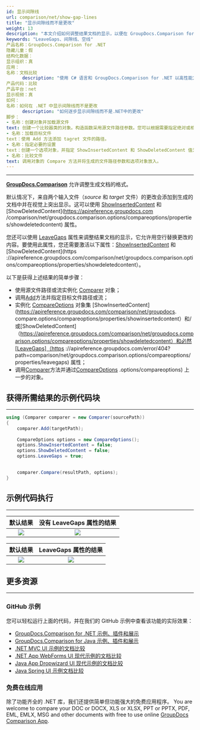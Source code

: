 ```yaml
---
id: 显示间隙线
url: comparison/net/show-gap-lines
title: "显示间隙线而不是更改"
weight: 13
description: "本文介绍如何调整结果文档的显示，以便在 GroupDocs.Comparison for .NET 中将更改的内容替换为空行。"
keywords: "LeaveGaps、间隙线、空线"
产品名称：GroupDocs.Comparison for .NET
隐藏儿童：假
结构化数据：
显示组织：真
应用：
名称：文档比较
      description: "使用 C# 语言和 GroupDocs.Comparison for .NET 以高性能方式本地比较文档"
产品代码：比较
产品平台：net
显示视频：真
如何：
名称：如何在 .NET 中显示间隙线而不是更改
      description: "如何逐步显示间隙线而不是.NET中的更改"
脚步：
- 名称：创建对象并加载源文件
text: 创建一个比较器类的对象。构造函数采用源文件路径参数。您可以根据需要指定绝对或相对文件路径。
- 名称：加载目标文件
text：使用 Add 方法添加 tagret 文件的路径。
- 名称：指定必要的设置
text：创建一个选项对象，并指定 ShowInsertedContent 和 ShowDeletedContent 值为 false 和 LeaveGaps 值为 true。
- 名称：比较文件
text: 调用对象的 Compare 方法并将生成的文件路径参数和选项对象放入。
---
```


***

**[GroupDocs.Comparison](https://products.groupdocs.com/comparison/net)** 允许调整生成文档的格式。

默认情况下，来自两个输入文件（*source* 和 *target* 文件）的更改会添加到生成的文档中并在视觉上突出显示。这可以使用 [ShowInsertedContent](https://apireference.groupdocs.com/comparison/net/groupdocs.comparison.options/compareoptions/properties/showinsertedcontent) 和 [ShowDeletedContent](https://apireference.groupdocs.com /comparison/net/groupdocs.comparison.options/compareoptions/properties/showdeletedcontent) 属性。

您还可以使用 [LeaveGaps](https://apireference.groupdocs.com/error/404?path=comparison/net/groupdocs.comparison.options/compareoptions/properties/leavegaps) 属性来调整结果文档的显示，它允许用空行替换更改的内容。要使用此属性，您还需要激活以下属性：[ShowInsertedContent](https://apireference.groupdocs.com/comparison/net/groupdocs.comparison.options/compareoptions/properties/showinsertedcontent) 和 [ShowDeletedContent](https ://apireference.groupdocs.com/comparison/net/groupdocs.comparison.options/compareoptions/properties/showdeletedcontent）。

以下是获得上述结果的简单步骤：

* 使用源文件路径或流实例化 [Comparer](https://apireference.groupdocs.com/comparison/net/groupdocs.comparison/comparer) 对象；
* 调用[Add](https://apireference.groupdocs.com/comparison/net/groupdocs.comparison/comparer/methods/add/index)方法并指定目标文件路径或流；
* 实例化 [CompareOptions](https://apireference.groupdocs.com/comparison/net/groupdocs.comparison.options/compareoptions) 对象集 [ShowInsertedContent](https://apireference.groupdocs.com/comparison/net/groupdocs. compare.options/compareoptions/properties/showinsertedcontent）和/或[ShowDeletedContent]（https://apireference.groupdocs.com/comparison/net/groupdocs.comparison.options/compareoptions/properties/showdeletedcontent）和必然[LeaveGaps]（https ://apireference.groupdocs.com/error/404?path=comparison/net/groupdocs.comparison.options/compareoptions/properties/leavegaps) 属性；
* 调用[Comparer](https://apireference.groupdocs.com/comparison/net/groupdocs.comparison/comparer)方法并通过[CompareOptions](https://apireference.groupdocs.com/comparison/net/groupdocs.comparison) .options/compareoptions) 上一步的对象。

## 获得所需结果的示例代码块

---

```csharp
using (Comparer comparer = new Comparer(sourcePath))
{
    comparer.Add(targetPath);
 
    CompareOptions options = new CompareOptions();
    options.ShowInsertedContent = false;
    options.ShowDeletedContent = false;
    options.LeaveGaps = true;
      

    comparer.Compare(resultPath, options);
}
```

## 示例代码执行

---

|默认结果 |没有 LeaveGaps 属性的结果 |
|:---:|:---:|
| ![](比较/net/images/show-gap-lines-default-result.png) | ![](比较/net/images/show-gap-lines-without-leavegaps.png) |

|默认结果 | LeaveGaps 属性的结果 |
|:---:|:---:|
| ![](比较/net/images/show-gap-lines-default-result.png) | ![](比较/net/images/show-gap-lines-with-leavegaps.png) |

## 更多资源

---

### GitHub 示例
您可以轻松运行上面的代码，并在我们的 GitHub 示例中查看该功能的实际效果：
* [GroupDocs.Comparison for .NET 示例、插件和展示](https://github.com/groupdocs-comparison/GroupDocs.Comparison-for-.NET)
* [GroupDocs.Comparison for Java 示例、插件和展示](https://github.com/groupdocs-comparison/GroupDocs.Comparison-for-Java)
* [.NET MVC UI 示例的文档比较](https://github.com/groupdocs-comparison/GroupDocs.Comparison-for-.NET-MVC)
* [.NET App WebForms UI 现代示例的文档比较](https://github.com/groupdocs-comparison/GroupDocs.Comparison-for-.NET-WebForms)
* [Java App Dropwizard UI 现代示例的文档比较](https://github.com/groupdocs-comparison/GroupDocs.Comparison-for-Java-Dropwizard)
* [Java Spring UI 示例文档比较](https://github.com/groupdocs-comparison/GroupDocs.Comparison-for-Java-Spring)
    

### 免费在线应用
除了功能齐全的 .NET 库，我们还提供简单但功能强大的免费应用程序。
You are welcome to compare your DOC or DOCX, XLS or XLSX, PPT or PPTX, PDF, EML, EMLX, MSG and other documents with free to use online [GroupDocs Comparison App](https://products.groupdocs.app/comparison).
